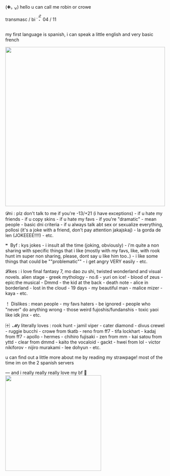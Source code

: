 (✚｡ ᴗ͈)  hello u can call me robin or crowe

transmasc / bi‎  ་‎   ིྀ˖‎ ‎ 04 / 11

my first language is spanish, i can speak a little english and very basic french
  
<img src=https://files.catbox.moe/b6c8oh.gif width=500 height=500/>

𝓓ni : plz don't talk to me if you're -13/+21 (i have exceptions) - if u hate my friends - if u copy skins - if u hate my favs - if you're "dramatic" - mean people - basic dni criteria - if u always talk abt sex or sexualize everything, pollosi (it's a joke with a friend, don't pay attention jakajskaj) - la gorda de len (JOKEEEE!!!!) - etc. 

❝‎ ‎ Byf : kys jokes - i insult all the time (joking, obviously) -  i'm quite a non sharing with specific things that i like (mostly with my favs, like, with rook hunt im super non sharing, please, dont say u like him too..) - i like some things that could be ""problematic"" - i get angry VERY easily - etc.

𝓛ikes : i love final fantasy 7, mo dao zu shi, twisted wonderland and visual novels. alien stage - greek mythology - no.6 - yuri on ice! - blood of zeus - epic:the musical - Dmmd - the kid at the back - death note - alice in borderland - lost in the cloud - 19 days - my beautiful man - malice mizer - kaya - etc.

！ Dislikes : mean people - my favs haters - be ignored - people who "never" do anything wrong - those weird fujoshis/fundanshis - toxic yaoi like idk jinx - etc. 

㈩‎ ‎ 𝓜y literally loves : rook hunt - jamil viper - cater diamond - divus crewel - ruggie bucchi - crowe from tkatb - reno from ff7 - tifa lockhart - kadaj from ff7 - apollo - hermes - chihiro fujisaki - zen from mm - kai satou from yttd - clear from dmmd - kaito the vocaloid - gackt - hwei from lol - victor nikiforov - nijiro murakami - lee dohyun - etc.

u can find out a little more about me by reading my strawpage!
most of the time im on the 2 spanish servers

― and i really really really love my bf 💞
‎ 
‎ 
‎ 
‎
<img src=https://files.catbox.moe/6eksd9.png width=300 height=300/>
